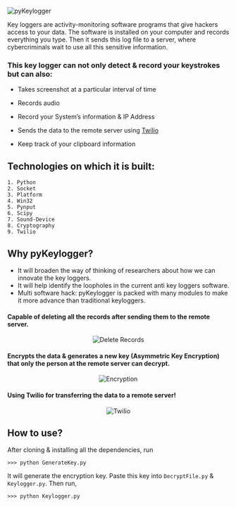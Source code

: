 
![pyKeylogger](https://user-images.githubusercontent.com/77505989/162591491-fc2e14ea-3f2e-4d15-a86e-f0e7394a888d.png)

Key loggers are activity-monitoring software programs that give hackers access to your data. The software is installed on your computer and records everything you type. Then it sends this log file to a server, where cybercriminals wait to use all this sensitive information.

### This key logger can not only detect & record your keystrokes but can also:

- Takes screenshot at a particular interval of time

- Records audio

- Record your System’s information & IP Address

- Sends the data to the remote server using [Twilio](https://www.twilio.com/)

- Keep track of your clipboard information

## Technologies on which it is built:
```
1. Python
2. Socket
3. Platform
4. Win32
5. Pynput
6. Scipy
7. Sound-Device
8. Cryptography
9. Twilio
```
## Why pyKeylogger?

- It will broaden the way of thinking of researchers about how we can innovate the key loggers.
- It will help identify the loopholes in the current anti key loggers software.
- Multi software hack: pyKeylogger is packed with many modules to make it more advance than traditional keyloggers.

#### Capable of deleting all the records after sending them to the remote server.
<p align="center">
  <img src="https://user-images.githubusercontent.com/77505989/162591486-e96ab751-bcd1-47b4-b48d-1dc304e06426.png" alt="Delete Records" />
</p>

#### Encrypts the data & generates a new key (Asymmetric Key Encryption) that only the person at the remote server can decrypt.
<p align="center">
  <img src="https://user-images.githubusercontent.com/77505989/162591487-77b5abd9-ab17-4613-a1f2-6618a70b4c84.png" alt="Encryption" />
</p>

#### Using Twilio for transferring the data to a remote server!
<p align="center">
  <img src="https://user-images.githubusercontent.com/77505989/162591488-6682da11-167a-4848-81de-e09d86561830.png" alt="Twilio" />
</p>

## How to use?
After cloning & installing all the dependencies, run
```
>>> python GenerateKey.py
```
It will generate the encryption key. Paste this key into `DecryptFile.py` & `Keylogger.py`. Then run,
```
>>> python Keylogger.py
```
